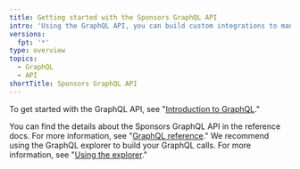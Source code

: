 ```yaml
---
title: Getting started with the Sponsors GraphQL API
intro: 'Using the GraphQL API, you can build custom integrations to manage or review your sponsorships.'
versions:
  fpt: '*'
type: overview
topics:
  - GraphQL
  - API
shortTitle: Sponsors GraphQL API
---
```


To get started with the GraphQL API, see "[Introduction to GraphQL](/graphql/guides/introduction-to-graphql)."

You can find the details about the Sponsors GraphQL API in the reference docs. For more information, see "[GraphQL reference](/graphql/reference)." We recommend using the GraphQL explorer to build your GraphQL calls. For more information, see "[Using the explorer](/graphql/guides/using-the-explorer)."

